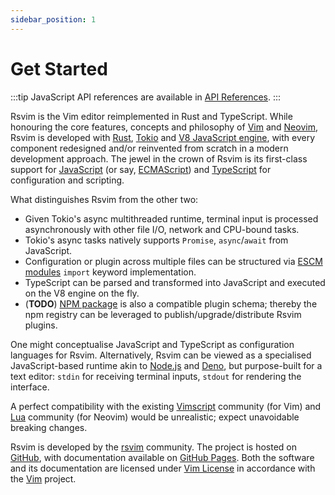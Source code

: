 ```yaml
---
sidebar_position: 1
---
```


# Get Started

:::tip
JavaScript API references are available in [API References](/docs/api/introduction).
:::

Rsvim is the Vim editor reimplemented in Rust and TypeScript. While honouring the core features, concepts and philosophy of [Vim](https://www.vim.org/) and [Neovim](https://neovim.io/), Rsvim is developed with [Rust](https://www.rust-lang.org/), [Tokio](https://tokio.rs/) and [V8 JavaScript engine](https://v8.dev/), with every component redesigned and/or reinvented from scratch in a modern development approach. The jewel in the crown of Rsvim is its first-class support for [JavaScript](https://developer.mozilla.org/en-US/docs/Web/JavaScript) (or say, [ECMAScript](https://developer.mozilla.org/en-US/docs/Glossary/ECMAScript)) and [TypeScript](https://www.typescriptlang.org/) for configuration and scripting.

What distinguishes Rsvim from the other two:

- Given Tokio's async multithreaded runtime, terminal input is processed asynchronously with other file I/O, network and CPU-bound tasks.
- Tokio's async tasks natively supports `Promise`, `async`/`await` from JavaScript.
- Configuration or plugin across multiple files can be structured via [ESCM modules](https://tc39.es/ecma262/multipage/ecmascript-language-scripts-and-modules.html) `import` keyword implementation.
- TypeScript can be parsed and transformed into JavaScript and executed on the V8 engine on the fly.
- (**TODO**) [NPM package](https://www.npmjs.com/) is also a compatible plugin schema; thereby the npm registry can be leveraged to publish/upgrade/distribute Rsvim plugins.

One might conceptualise JavaScript and TypeScript as configuration languages for Rsvim. Alternatively, Rsvim can be viewed as a specialised JavaScript-based runtime akin to [Node.js](https://nodejs.org/) and [Deno](https://deno.com/), but purpose-built for a text editor: `stdin` for receiving terminal inputs, `stdout` for rendering the interface.

A perfect compatibility with the existing [Vimscript](https://en.wikipedia.org/wiki/Vimscript) community (for Vim) and [Lua](https://neovim.io/doc/user/lua.html) community (for Neovim) would be unrealistic; expect unavoidable breaking changes.

Rsvim is developed by the [rsvim](https://github.com/rsvim) community. The project is hosted on [GitHub](https://github.com/rsvim/rsvim), with documentation available on [GitHub Pages](https://rsvim.github.io/). Both the software and its documentation are licensed under [Vim License](https://github.com/rsvim/rsvim/blob/main/LICENSE.txt) in accordance with the [Vim](https://github.com/vim/vim) project.
